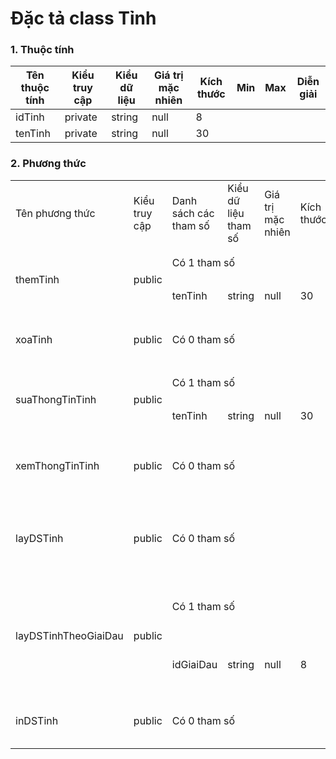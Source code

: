 # Đặc tả class Tỉnh

### 1. Thuộc tính
| Tên thuộc tính | Kiểu truy cập | Kiểu dữ liệu | Giá trị mặc nhiên | Kích thước| Min | Max | Diễn giải |
|---|---|---|---|---|---|---|---|
| idTinh | private | string | null | 8|  |  |   |
| tenTinh | private | string | null | 30|  |  |   |

### 2. Phương thức

<table>
    <tr>
        <td>Tên phương thức</td>
        <td>Kiểu truy cập</td>
        <td>Danh sách các tham số</td>
        <td>Kiểu dữ liệu tham số</td>
        <td>Giá trị mặc nhiên</td>
        <td>Kích thước</td>
        <td>Kiểu trả về của phương thức</td>
        <td>Diễn giải</td>
    </tr>
    <!-- -----------------------------themTinh------------------- -->
    <tr>
      <td rowspan="2">themTinh</td>
      <td rowspan="2">public</td>
      <td colspan="4">Có 1 tham số</td>
      <td rowspan="2">bool</td>
      <td rowspan="2">Thêm 1 tỉnh thi đấu mới</td>
    </tr>
    <tr>
      <td>tenTinh</td>
      <td>string</td>
      <td>null</td>
      <td>30</td>
    </tr>
    <!-- -----------------------------xoaTinh------------------- -->
     <tr>
      <td>xoaTinh</td>
      <td>public</td>
      <td colspan="4">Có 0 tham số</td>
      <td>bool</td>
      <td>Xóa 1 tỉnh thi đấu</td>
    </tr>
    <!-- -----------------------------suaThongTinTinh-------------------->
     <tr>
      <td rowspan="2">suaThongTinTinh</td>
      <td rowspan="2">public</td>
      <td colspan="4">Có 1 tham số</td>
      <td rowspan="2">bool</td>
      <td rowspan="2">Sửa thông tin của 1 tỉnh</td>
    </tr>
    <tr>
      <td>tenTinh</td>
      <td>string</td>
      <td>null</td>
      <td>30</td>
    </tr>
    <!-- --------xemThongTinTinh-------------- -->
    <tr>
      <td>xemThongTinTinh</td>
      <td>public</td>
      <td colspan="4">Có 0 tham số</td>
      <td>Tinh</td>
      <td>Xem thông tin của 1 tỉnh</td>
    </tr>
    <!-- --------layDSTinh-------------- -->
    <tr>
      <td>layDSTinh</td>
      <td>public</td>
      <td colspan="4">Có 0 tham số</td>
      <td>List < Tinh ></td>
      <td>Lấy danh sách tất cả các Tỉnh</td>
    </tr>
    <!-- --------layDSTinhTheoGiaiDau-------------- -->
     <tr>
      <td rowspan="2">layDSTinhTheoGiaiDau</td>
      <td rowspan="2">public</td>
      <td colspan="4">Có 1 tham số</td>
      <td rowspan="2">List < Tinh ></td>
      <td rowspan="2">Lấy danh sách tất cả các tỉnh trong 1 giải đấu</td>
    </tr>
    <tr>
      <td>idGiaiDau</td>
      <td>string</td>
      <td>null</td>
      <td>8</td>
    </tr>
    <!-- ---------------------inDSTinh--------------- -->
    <tr>
      <td>inDSTinh</td>
      <td>public</td>
      <td colspan="4">Có 0 tham số</td>
      <td>bool</td>
      <td>In danh sách tỉnh</td>
    </tr>
</table>
  